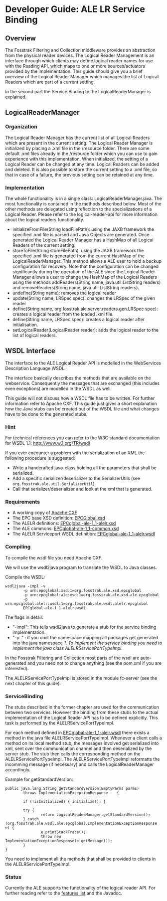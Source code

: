 # Developer Guide: ALE LR Service Binding #



## Overview ##

The Fosstrak Filtering and Collection middleware provides an abstraction from the physical reader devices. The Logical Reader Management is an interface through which clients may define logical reader names for use with the Reading API, which maps to one or more sources/actuators provided by the implementation. This guide should give you a brief overview of the Logical Reader Manager which manages the list of Logical Readers which are part of a current setting.

In the second part the Service Binding to the LogicalReaderManager is explained.

## LogicalReaderManager ##

### Organization ###

The Logical Reader Manager has the current list of all Logical Readers which are present in the current setting. The Logical Reader Manager is initialized by placing a .xml file in the /resource folder. There are some default .xml files already in the /resource folder which you can use to gain experience with this implementation. When initialized, the setting of a Logical Reader can be changed at any time. Logical Readers can be added and deleted. It is also possible to store the current setting to a .xml file, so that in case of a failure, the previous setting can be retained at any time.

### Implementation ###

The whole functionality is in a single class: LogicalReaderManager.java. The most functionality is contained in the methods described below. Most of the other methods are delegated using reflection to the specializations of a Logical Reader. Please refer to the logical-reader-api for more information about the logical readers functionality.

  * initializeFromFile(String loadFilePath): using the JAXB framework the specified .xml file is parsed and Java Objects are generated. Once generated the Logical Reader Manager has a HashMap of all Logical Readers of the current setting.
  * storeToFile(String storeFilePath): using the JAXB framework the specified .xml file is generated from the current HashMap of the LogicalReaderManager. This method allows a ALE user to hold a backup configuration for recovery. Note that the configuration can be changed significantly during the operation of the ALE since the Logical Reader Manager allows a user to change the HashMap of the Logical Readers using the methods addReaders(String name, java.util.ListString readers) and removeReaders(String name, java.util.ListString readers).
  * undefine(String name): removes the logical reader
  * update(String name, LRSpec spec): changes the LRSpec of the given reader
  * define(String name, org.fosstrak.ale.server.readers.gen.LRSpec spec): creates a logical reader from the loaded .xml file.
  * define(String name, LRSpec spec): creates a logical reader after initialisation.
  * setLogicalReader(LogicalReader reader): adds the logical reader to the list of logical readers.

## WSDL Interface ##

The interface to the ALE Logical Reader API is modelled in the WebServices Description Language WSDL.

The interface basically describes the methods that are available on the webservice. Consequently the messages that are exchanged (this includes even exceptions) are modelled in the WSDL as well.

This guide will not discuss how a WSDL file has to be written. For further information refer to Apache CXF. This guide just gives a short explanation how the Java stubs can be created out of the WSDL file and what changes have to be done to the generated stubs.

### Hint ###

For technical references you can refer to the W3C standard documentation for WSDL 1.1: http://www.w3.org/TR/wsdl

If you ever encounter a problem with the serialization of an XML the following procedure is suggested:
  * Write a handcrafted java-class holding all the parameters that shall be serialized.
  * Add a specific serializer/deserializer to the SerializerUtils (see `org.fosstrak.ale.util.SerializerUtil`).
  * Call that serializer/deserializer and look at the xml that is generated.


### Requirements ###

  * A working copy of [Apache CXF](http://incubator.apache.org/cxf/)
  * The EPC base XSD definition: [EPCGlobal.xsd](http://fosstrak.googlecode.com/svn/wikires/ale/EPCGlobal.xsd)
  * The ALELR definitions: [EPCglobal-ale-1\_1-alelr.xsd](http://fosstrak.googlecode.com/svn/wikires/ale/EPCglobal-ale-1_1-ale.xsd)
  * The ALE commons: [EPCglobal-ale-1\_1-common.xsd](http://fosstrak.googlecode.com/svn/wikires/ale/EPCglobal-ale-1_1-common.xsd)
  * The ALELR Serviceport WSDL definition: [EPCglobal-ale-1\_1-alelr.wsdl](http://fosstrak.googlecode.com/svn/wikires/ale/EPCglobal-ale-1_1-ale.wsdl)


### Compiling ###


To compile the wsdl file you need Apache CXF.

We will use the wsdl2java program to translate the WSDL to Java classes.

Compile the WSDL:

```
wsdl2java -impl -v 
        -p urn:epcglobal:xsd:1=org.fosstrak.ale.xsd.epcglobal 
        -p urn:epcglobal:ale:xsd:1=org.fosstrak.ale.xsd.ale.epcglobal 
        -p urn:epcglobal:alelr:wsdl:1=org.fosstrak.ale.wsdl.alelr.epcglobal 
        EPCglobal-ale-1_1-alelr.wsdl
```

The flags in detail:
  * "-impl": This tells wsdl2java to generate a stub for the service binding implementation.
  * "-p ." : if you omit the namespace mapping all packages get generated into the java namespace _1.
To implement the service binding you need to implement the java class ALELRServicePortTypeImpl._

In the Fosstrak Filtering and Collection most parts of the wsdl are auto-generated and you need not to change anything (see the pom.xml if you are interested).

The ALELRServicePortTypeImpl is stored in the module fc-server (see the next chapter of this guide).

### ServiceBinding ###

The stubs described in the former chapter are used for the communication between two services. However the binding from these stubs to the actual implementation of the Logical Reader API has to be defined explicitly. This task is performed by the ALELRServicePortTypeImpl.

For each method defined in [EPCglobal-ale-1\_1-alelr.wsdl](http://fosstrak.googlecode.com/svn/wikires/ale/EPCglobal-ale-1_1-alelr.wsdl) there exists a method in the java file ALELRServicePortTypeImpl. Whenever a client calls a method on its local method stub, the messages involved get serialized into xml, sent over the communication channel and then deserialized by the server stub. The stub then calls the corresponding method on the ALELRServicePortTypeImpl. The ALELRServicePortTypeImpl reformatts the incomming message (if necessary) and calls the LogicalReaderManager accordingly.


Example for getStandardVersion:

```
public java.lang.String getStandardVersion(EmptyParms parms) 
        throws ImplementationExceptionResponse    { 
        
        if (!isInitialized) { initialize(); }
        
        try {
                return LogicalReaderManager.getStandardVersion();
        } catch (org.fosstrak.ale.wsdl.ale.epcglobal.ImplementationExceptionResponse e) {
                e.printStackTrace();
                throw new ImplementationExceptionResponse(e.getMessage());
        }
}
```

You need to implement all the methods that shall be provided to clients in the ALELRServicePortTypeImpl.

### Status ###

Currently the ALE supports the functionality of the logical reader API. For further reading refer to the [features list](AleFeatures.md) and the Javadoc.